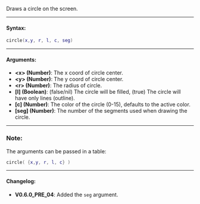 Draws a circle on the screen.

---

#### Syntax:
```lua
circle(x,y, r, l, c, seg)
```

---

#### Arguments:

* **<x\> (Number)**: The x coord of circle center.
* **<y\> (Number)**: The y coord of circle center.
* **<r\> (Number)**: The radius of circle.
* **[l] (Boolean)**: (false/nil) The circle will be filled, (true) The circle will have only lines (outline).
* **[c] (Number)**: The color of the circle (0-15), defaults to the active color.
* **[seg] (Number)**: The number of the segments used when drawing the circle.

---

### Note:

The arguments can be passed in a table:
```lua
circle( {x,y, r, l, c} )
```

---

#### Changelog:

- **V0.6.0_PRE_04**: Added the `seg` argument.